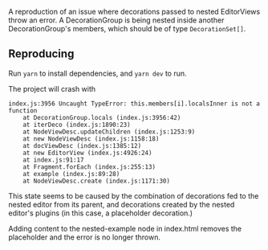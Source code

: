 A reproduction of an issue where decorations passed to nested EditorViews throw an error. A DecorationGroup is being nested inside another DecorationGroup's members, which should be of type `DecorationSet[]`.

## Reproducing

Run `yarn` to install dependencies, and `yarn dev` to run.

The project will crash with 

```
index.js:3956 Uncaught TypeError: this.members[i].localsInner is not a function
    at DecorationGroup.locals (index.js:3956:42)
    at iterDeco (index.js:1890:23)
    at NodeViewDesc.updateChildren (index.js:1253:9)
    at new NodeViewDesc (index.js:1158:18)
    at docViewDesc (index.js:1385:12)
    at new EditorView (index.js:4926:24)
    at index.js:91:17
    at Fragment.forEach (index.js:255:13)
    at example (index.js:89:28)
    at NodeViewDesc.create (index.js:1171:30)
```

This state seems to be caused by the combination of decorations fed to the nested editor from its parent, and decorations created by the nested editor's plugins (in this case, a placeholder decoration.)

Adding content to the nested-example node in index.html removes the placeholder and the error is no longer thrown.
